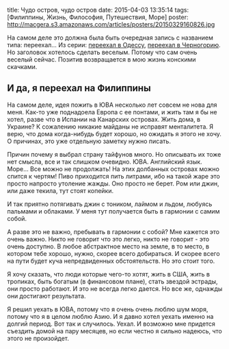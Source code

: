 title: Чудо остров, чудо остров
date: 2015-04-03 13:35:14
tags: [Филиппины, Жизнь, Философия, Путешествия, Море]
poster: http://macgera.s3.amazonaws.com/articles/posters/20150329160826.jpg

На самом деле это должна была быть очередная запись с названием типа: переехал…  Из серии: [переехал в Одессу](/blog/odessa/), [переехал в Черногорию](/blog/pereehal-v-chernogoriyu/). Но заголовок хотелось сделать веселым. Потому что сам очень веселый сейчас. Позитив возвращается в мою жизнь конскими скачками.

## И да, я переехал на Филиппины

На самом деле, идея пожить в ЮВА несколько лет совсем не нова для меня. Как-то уже поднадоела Европа с ее понтами, и жить там я бы не хотел, разве что в Испании на Канарских островах. Жить дома, в Украине? К сожалению никакие майданы не исправят менталитета. Я верю, что дома когда-нибудь будет хорошо, но ожидать я этого не хочу. О причинах, это уже отдельную заметку нужно писать.

Причин почему я выбрал страну тайфунов много. Но описывать их тоже нет смысла, все и так слишком очевидно. ЮВА. Английский язык. Море… Все можно не продолжать! На этих долбанных островах можно спится к чертям! Пиво приходится пить литрами, ибо на такой жаре это просто напросто утоление жажды. Оно просто не берет. Ром или джин, или даже текила, тут стоят копейки.

И так приятно потягивать джин с тоником, лаймом и льдом, любуясь пальмами и облаками. У меня тут получается быть в гармонии с самим собой.

А разве это не важно, пребывать в гармонии с собой? Мне кажется это очень важно. Никто не говорит что это легко, никто не говорит - это очень доступно. В любое абстрактное место на земле, в то место, в котором тебе хорошо, нужно, скорее всего добираться. И скорее всего на пути будет куча непредвиденных обстоятельств. Но это стоит того.

Я хочу сказать, что люди которые чего-то хотят, жить в США, жить в тропиках, быть богатым (в финансовом плане), стать звездой эстрады, они просто работают. И это не всегда легко дается. Но все же, однажды они достигают результата.

Я решил уехать в ЮВА, потому что я очень очень люблю шум моря, потому что я в целом люблю Азию. И я давно хотел уехать именно на долгий период. Вот так и случилось. Уехал. И возможно мне придется съездить домой на пару месяцев, но если честно я сильно надеюсь, что этого не произойдет.
